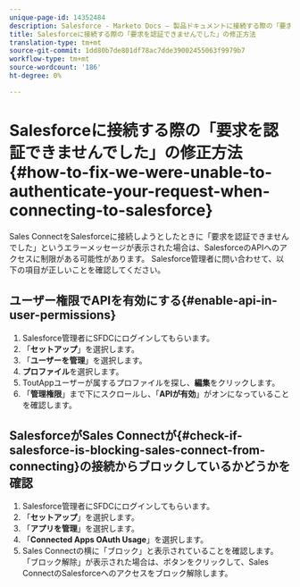 ```yaml
---
unique-page-id: 14352484
description: Salesforce - Marketo Docs — 製品ドキュメントに接続する際の「要求を認証できませんでした」の修正方法
title: Salesforceに接続する際の「要求を認証できませんでした」の修正方法
translation-type: tm+mt
source-git-commit: 1dd80b7de801df78ac7dde39002455063f9979b7
workflow-type: tm+mt
source-wordcount: '186'
ht-degree: 0%

---
```



# Salesforceに接続する際の「要求を認証できませんでした」の修正方法{#how-to-fix-we-were-unable-to-authenticate-your-request-when-connecting-to-salesforce}

Sales ConnectをSalesforceに接続しようとしたときに「要求を認証できませんでした」というエラーメッセージが表示された場合は、SalesforceのAPIへのアクセスに制限がある可能性があります。 Salesforce管理者に問い合わせて、以下の項目が正しいことを確認してください。

## ユーザー権限でAPIを有効にする{#enable-api-in-user-permissions}

1. Salesforce管理者にSFDCにログインしてもらいます。
1. 「**セットアップ**」を選択します。
1. 「**ユーザーを管理**」を選択します。
1. **プロファイル**&#x200B;を選択します。
1. ToutAppユーザーが属するプロファイルを探し、**編集**&#x200B;をクリックします。
1. 「**管理権限**」まで下にスクロールし、「**APIが有効**」がオンになっていることを確認します。

## SalesforceがSales Connectが{#check-if-salesforce-is-blocking-sales-connect-from-connecting}の接続からブロックしているかどうかを確認

1. Salesforce管理者にSFDCにログインしてもらいます。
1. 「**セットアップ**」を選択します。
1. 「**アプリを管理**」を選択します。
1. 「**Connected Apps OAuth Usage**」を選択します。
1. Sales Connectの横に「ブロック」と表示されていることを確認します。 「ブロック解除」が表示された場合は、ボタンをクリックして、Sales ConnectのSalesforceへのアクセスをブロック解除します。
